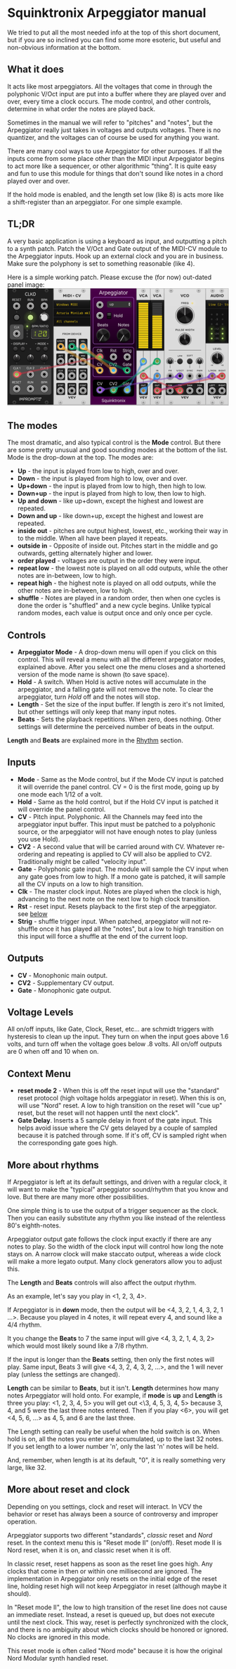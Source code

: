 # Squinktronix Arpeggiator manual

We tried to put all the most needed info at the top of this short document, but if you are so inclined you can find some more esoteric, but useful and non-obvious information at the bottom.

## What it does

It acts like most arpeggiators. All the voltages that come in through the polyphonic V/Oct input are put into a buffer where they are played over and over, every time a clock occurs. The mode control, and other controls, determine in what order the notes are played back.

Sometimes in the manual we will refer to "pitches" and "notes", but the Arpeggiator really just takes in voltages and outputs voltages. There is no quantizer, and the voltages can of course be used for anything you want.

There are many cool ways to use Arpeggiator for other purposes. If all the inputs come from some place other than the MIDI input Arpeggiator begins to act more like a sequencer, or other algorithmic "thing". It is quite easy and fun to use this module for things that don't sound like notes in a chord played over and over.

If the hold mode is enabled, and the length set low (like 8) is acts more like a shift-register than an arpeggiator. For one simple example.

## TL;DR

A very basic application is using a keyboard as input, and outputting a pitch to a synth patch. Patch the V/Oct and Gate output of the MIDI-CV module to the Arpeggiator inputs. Hook up an external clock and you are in business. Make sure the polyphony is set to something reasonable (like 4).

Here is a simple working patch. Please excuse the (for now) out-dated panel image:
![Simple Patch screen shot](./arp-tldr.png)

## The modes

The most dramatic, and also typical control is the **Mode** control. But there are some pretty unusual and good sounding modes at the bottom of the list. Mode is the drop-down at the top. The modes are:

* **Up** - the input is played from low to high, over and over.
* **Down** -  the input is played from high to low, over and over.
* **Up+down** - the input is played from low to high, then high to low.
* **Down+up** - the input is played from high to low, then low to high.
* **Up and down** - like up+down, except the highest and lowest are repeated.
* **Down and up** - like down+up, except the highest and lowest are repeated.
* **inside out** - pitches are output highest, lowest, etc., working their way in to the middle. When all have been played it repeats.
* **outside in** - Opposite of inside out. Pitches start in the middle and go outwards, getting alternately higher and lower.
* **order played** - voltages are output in the order they were input.
* **repeat low** - the lowest note is played on all odd outputs, while the other notes are in-between, low to high.
* **repeat high** - the highest note is played on all odd outputs, while the other notes are in-between, low to high.
* **shuffle** - Notes are played in a random order, then when one cycles is done the order is "shuffled" and a new cycle begins. Unlike typical random modes, each value is output once and only once per cycle.

## Controls

* **Arpeggiator Mode** - A drop-down menu will open if you click on this control. This will reveal a menu with all the different arpeggiator modes, explained above. After you select one the menu closes and a shortened version of the mode name is shown (to save space).
* **Hold** - A switch. When Hold is active notes will accumulate in the arpeggiator, and a falling gate will not remove the note. To clear the arpeggiator, turn *Hold* off and the notes will stop.
* **Length** - Set the size of the input buffer. If length is zero it's not limited, but other settings will only keep that many input notes.
* **Beats** - Sets the playback repetitions. When zero, does nothing. Other settings will determine the perceived number of beats in the output.

**Length** and **Beats** are explained more in the [Rhythm](More-about-rhythms) section.

## Inputs

* **Mode** - Same as the Mode control, but if the Mode CV input is patched it will override the panel control. CV = 0 is the first mode, going up by one mode each 1/12 of a volt.
* **Hold** - Same as the hold control, but if the Hold CV input is patched it will override the panel control.
* **CV** - Pitch input. Polyphonic. All the Channels may feed into the arpeggiator input buffer. This input must be patched to a polyphonic source, or the arpeggiator will not have enough notes to play (unless you use Hold).
* **CV2** - A second value that will be carried around with CV. Whatever re-ordering and repeating is applied to CV will also be applied to CV2. Traditionally might be called "velocity input".
* **Gate** - Polyphonic gate input. The module will sample the CV input when any gate goes from low to high. If a mono gate is patched, it will sample all the CV inputs on a low to high transition.
* **Clk** - The master clock input. Notes are played when the clock is high, advancing to the next note on the next low to high clock transition.
* **Rst** - reset input. Resets playback to the first step of the arpeggiator. see [below](#More-about-reset-and-clock)
* **Strig** - shuffle trigger input. When patched, arpeggiator will not re-shuffle once it has played all the "notes", but a low to high transition on this input will force a shuffle at the end of the current loop.

## Outputs

* **CV** - Monophonic main output.
* **CV2** - Supplementary CV output.
* **Gate** - Monophonic gate output.

## Voltage Levels

All on/off inputs, like Gate, Clock, Reset, etc... are schmidt triggers with hysteresis to clean up the input. They turn on when the input goes above 1.6 volts, and turn off when the voltage goes below .8 volts. All on/off outputs are 0 when off and 10 when on.

## Context Menu

* **reset mode 2** - When this is off the reset input will use the "standard" reset protocol (high voltage holds arpeggiator in reset). When this is on, will use "Nord" reset. A low to high transition on the reset will "cue up" reset, but the reset will not happen until the next clock".
* **Gate Delay**. Inserts a 5 sample delay in front of the gate input. This helps avoid issue where the CV gets delayed by a couple of sampled because it is patched through some. If it's off, CV is sampled right when the corresponding gate goes high.

## More about rhythms

If Arpeggiator is left at its default settings, and driven with a regular clock, it will want to make the "typical" arpeggiator sound/rhythm that you know and love. But there are many more other possibilities.

One simple thing is to use the output of a trigger sequencer as the clock. Then you can easily substitute any rhythm you like instead of the relentless 80's eighth-notes.

Arpeggiator output gate follows the clock input exactly if there are any notes to play. So the width of the clock input will control how long the note stays on. A narrow clock will make staccato output, whereas a wide clock will make a more legato output. Many clock generators allow you to adjust this.

The **Length** and **Beats** controls will also affect the output rhythm.

As an example, let's say you play in <1, 2, 3, 4>.

If Arpeggiator is in **down** mode, then the output will be <4, 3, 2, 1, 4, 3, 2, 1 ...>. Because you played in 4 notes, it will repeat every 4, and sound like a 4/4 rhythm.

It you change the **Beats** to 7 the same input will give <4, 3, 2, 1, 4, 3, 2> which would most likely sound like a 7/8 rhythm.

If the input is longer than the **Beats** setting, then only the first notes will play. Same input, Beats 3 will give <4, 3, 2, 4, 3, 2, ...>, and the 1 will never play (unless the settings are changed).

**Length** can be similar to **Beats**, but it isn't. **Length** determines how many notes Arpeggiator will hold onto. For example, if **mode** is **up** and **Length** is three you play: <1, 2, 3, 4, 5> you will get out \<\3, 4, 5, 3, 4, 5> because 3, 4, and 5 were the last three notes entered. Then if you play <6>, you will get <4, 5, 6, ...> as 4, 5, and 6 are the last three.

The Length setting can really be useful when the hold switch is on. When hold is on, all the notes you enter are accumulated, up to the last 32 notes. If you set length to a lower number 'n', only the last 'n' notes will be held.

And, remember, when length is at its default, "0", it is really something very large, like 32.

## More about reset and clock

Depending on you settings, clock and reset will interact. In VCV the behavior or reset has always been a source of controversy and improper operation.

Arpeggiator supports two different "standards", *classic* reset and *Nord* reset. In the context menu this is "Reset mode II" (on/off). Reset mode II is Nord reset, when it is on, and classic reset when it is off.

In classic reset, reset happens as soon as the reset line goes high. Any clocks that come in then or within one millisecond are ignored. The implementation in Arpeggiator only resets on the initial edge of the reset line, holding reset high will not keep Arpeggiator in reset (although maybe it should).

In "Reset mode II", the low to high transition of the reset line does not cause an immediate reset. Instead, a reset is queued up, but does not execute until the next clock. This way, reset is perfectly synchronized with the clock, and there is no ambiguity about which clocks should be honored or ignored. No clocks are ignored in this mode.

This reset mode is often called "Nord mode" because it is how the original Nord Modular synth handled reset.

